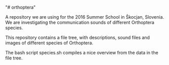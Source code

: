 "# orthoptera" 

A repository we are using for the 2016 Summer School in Škocjan, Slovenia.
We are investigating the communication sounds of different Orthoptera species.

This repository contains a file tree, with descriptions, sound files and images of different species of Orthoptera.

The bash script species.sh compiles a nice overview from the data in the file tree.

